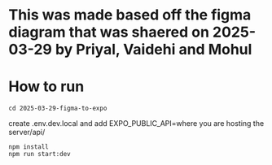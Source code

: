 # This was made based off the figma diagram that was shaered on 2025-03-29 by Priyal, Vaidehi and Mohul
# How to run
```
cd 2025-03-29-figma-to-expo
```
create .env.dev.local and add EXPO_PUBLIC_API=where you are hosting the server/api/
```
npm install
npm run start:dev
```